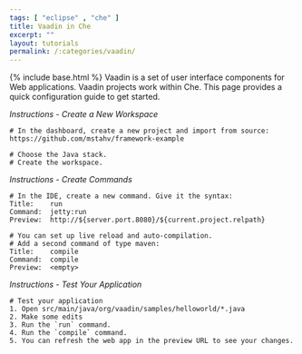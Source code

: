 ```yaml
---
tags: [ "eclipse" , "che" ]
title: Vaadin in Che
excerpt: ""
layout: tutorials
permalink: /:categories/vaadin/
---
```

{% include base.html %}
Vaadin is a set of user interface components for Web applications. Vaadin projects work within Che. This page provides a quick configuration guide to get started.

*Instructions - Create a New Workspace*
```text  
# In the dashboard, create a new project and import from source:
https://github.com/mstahv/framework-example

# Choose the Java stack.
# Create the workspace.
```

*Instructions - Create Commands*
```text  
# In the IDE, create a new command. Give it the syntax:
Title:    run
Command:  jetty:run
Preview:  http://${server.port.8080}/${current.project.relpath}

# You can set up live reload and auto-compilation.
# Add a second command of type maven:
Title:    compile
Command:  compile
Preview:  <empty>
```

*Instructions - Test Your Application*
```text  
# Test your application
1. Open src/main/java/org/vaadin/samples/helloworld/*.java
2. Make some edits
3. Run the `run` command.
4. Run the `compile` command.
5. You can refresh the web app in the preview URL to see your changes.
```
